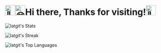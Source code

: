 <h1><img src="https://fonts.gstatic.com/s/e/notoemoji/latest/1f44b/512.gif" alt="👋" width="32" height="32"><img src="https://fonts.gstatic.com/s/e/notoemoji/latest/1f601/512.gif" alt="😁" width="32" height="32">Hi there, Thanks for visiting!<img src="https://fonts.gstatic.com/s/e/notoemoji/latest/1f64f/512.gif" alt="🙏" width="32" height="32"></h1>

![latgit's Stats](https://github-readme-stats.vercel.app/api?username=latgit&theme=monokai&show_icons=true&hide_border=false&count_private=true)

![latgit's Streak](https://github-readme-streak-stats.herokuapp.com/?user=latgit&theme=monokai&hide_border=false)

![latgit's Top Languages](https://github-readme-stats.vercel.app/api/top-langs/?username=latgit&theme=monokai&show_icons=true&hide_border=false&layout=compact)
